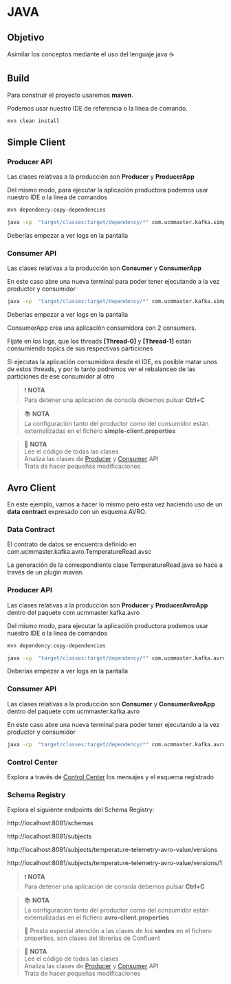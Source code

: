 # JAVA 

## Objetivo

Asimilar los conceptos mediante el uso del lenguaje java ☕️

## Build

Para construir el proyecto usaremos **maven**. 

Podemos usar nuestro IDE de referencia o la línea de comando.

```bash
mvn clean install
```

## Simple Client

### Producer API

Las clases relativas a la producción son **Producer** y **ProducerApp**

Del mismo modo, para ejecutar la aplicación productora podemos usar nuestro IDE o la linea de comandos

```bash
mvn dependency:copy-dependencies
```

```bash
java -cp  "target/classes:target/dependency/*" com.ucmmaster.kafka.simple.ProducerApp    
```

Deberías empezar a ver logs en la pantalla

### Consumer API

Las clases relativas a la producción son **Consumer** y **ConsumerApp**

En este caso abre una nueva terminal para poder tener ejecutando a la vez productor y consumidor

```bash
java -cp  "target/classes:target/dependency/*" com.ucmmaster.kafka.simple.ConsumerApp    
``` 

Deberías empezar a ver logs en la pantalla

ConsumerApp crea una aplicación consumidora con 2 consumers.

Fíjate en los logs, que los threads **[Thread-0]** y **[Thread-1]** están consumiendo topics de sus respectivas particiones

Si ejecutas la aplicación consumidora desde el IDE, es posible matar unos de estos threads, y por lo tanto podremos ver el rebalanceo de las particiones de ese consumidor al otro

> ❗️ **NOTA**<br/>Para detener una aplicación de consola debemos pulsar **Ctrl+C**
 
> 📚 **NOTA**<br/>La configuración tanto del productor como del consumidor están externalizadas en el fichero **simple-client.properties**

> 💊 **NOTA**<br/>Lee el código de todas las clases<br/>Analiza las clases de [Producer](https://kafka.apache.org/39/javadoc/index.html?org/apache/kafka/clients/producer/KafkaProducer.html) y [Consumer](https://kafka.apache.org/39/javadoc/index.html?org/apache/kafka/clients/consumer/KafkaConsumer.html) API <br/> Trata de hacer pequeñas modificaciones

## Avro Client

En este ejemplo, vamos a hacer lo mismo pero esta vez haciendo uso de un **data contract** expresado con un esquema AVRO.

### Data Contract

El contrato de datos se encuentra definido en com.ucmmaster.kafka.avro.TemperatureRead.avsc

La generación de la correspondiente clase TemperatureRead.java se hace a través de un plugin maven.

### Producer API

Las clases relativas a la producción son **Producer** y **ProducerAvroApp** dentro del paquete com.ucmmaster.kafka.avro

Del mismo modo, para ejecutar la aplicación productora podemos usar nuestro IDE o la linea de comandos

```bash
mvn dependency:copy-dependencies
```

```bash
java -cp  "target/classes:target/dependency/*" com.ucmmaster.kafka.avro.ProducerAvroApp    
```

Deberías empezar a ver logs en la pantalla

### Consumer API

Las clases relativas a la producción son **Consumer** y **ConsumerAvroApp** dentro del paquete com.ucmmaster.kafka.avro

En este caso abre una nueva terminal para poder tener ejecutando a la vez productor y consumidor

```bash
java -cp  "target/classes:target/dependency/*" com.ucmmaster.kafka.avro.ConsumerAvroApp    
``` 

### Control Center

Explora a través de [Control Center](http://localhost:9021/clusters/Nk018hRAQFytWskYqtQduw/management/topics/temperature-telemetry-avro/settings) los mensajes y el esquema registrado

### Schema Registry

Explora el siguiente endpoints del Schema Registry:

http://localhost:8081/schemas

http://localhost:8081/subjects

http://localhost:8081/subjects/temperature-telemetry-avro-value/versions

http://localhost:8081/subjects/temperature-telemetry-avro-value/versions/1


> ❗️ **NOTA**<br/>Para detener una aplicación de consola debemos pulsar **Ctrl+C**

> 📚 **NOTA**<br/>La configuración tanto del productor como del consumidor están externalizadas en el fichero **avro-client.properties**

> 🔎 Presta especial atención a las clases de los **serdes** en el fichero properties, son clases del librerias de Confluent

> 💊 **NOTA**<br/>Lee el código de todas las clases<br/>Analiza las clases de [Producer](https://kafka.apache.org/39/javadoc/index.html?org/apache/kafka/clients/producer/KafkaProducer.html) y [Consumer](https://kafka.apache.org/39/javadoc/index.html?org/apache/kafka/clients/consumer/KafkaConsumer.html) API <br/> Trata de hacer pequeñas modificaciones